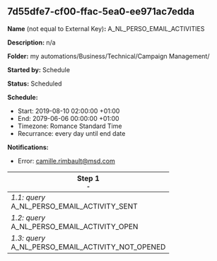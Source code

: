## 7d55dfe7-cf00-ffac-5ea0-ee971ac7edda

**Name** (not equal to External Key)**:** A_NL_PERSO_EMAIL_ACTIVITIES

**Description:** n/a

**Folder:** my automations/Business/Technical/Campaign Management/

**Started by:** Schedule

**Status:** Scheduled

**Schedule:**

* Start: 2019-08-10 02:00:00 +01:00
* End: 2079-06-06 00:00:00 +01:00
* Timezone: Romance Standard Time
* Recurrance: every day until end date

**Notifications:**

* Error: camille.rimbault@msd.com

| Step 1<br>_<small>-</small>_ |
| --- |
| _1.1: query_<br>A_NL_PERSO_EMAIL_ACTIVITY_SENT |
| _1.2: query_<br>A_NL_PERSO_EMAIL_ACTIVITY_OPEN |
| _1.3: query_<br>A_NL_PERSO_EMAIL_ACTIVITY_NOT_OPENED |
